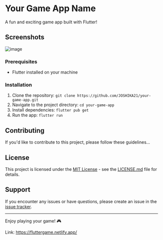 # Your Game App Name

A fun and exciting game app built with Flutter!


## Screenshots
![image](https://github.com/JOSHIKA21/Flutter_game/assets/106980007/2a5f3ea0-7c1d-498c-9051-c02555ca67e3)


### Prerequisites

- Flutter installed on your machine

### Installation

1. Clone the repository: `git clone https://github.com/JOSHIKA21/your-game-app.git`
2. Navigate to the project directory: `cd your-game-app`
3. Install dependencies: `flutter pub get`
4. Run the app: `flutter run`


## Contributing

If you'd like to contribute to this project, please follow these guidelines...

## License

This project is licensed under the [MIT License](LICENSE.md) - see the [LICENSE.md](LICENSE.md) file for details.



## Support

If you encounter any issues or have questions, please create an issue in the [issue tracker](https://github.com/JOSHIKA21/Flutter_game/issues).

---

Enjoy playing your game! 🎮

Link: https://fluttergame.netlify.app/
